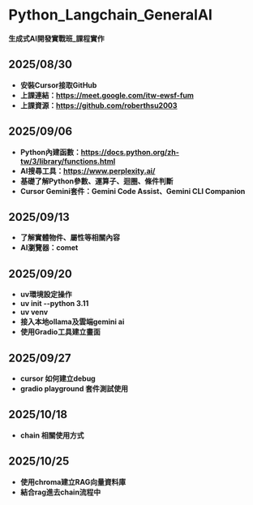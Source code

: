 # Python_Langchain_GeneralAI
**生成式AI開發實戰班_課程實作**
## 2025/08/30
- **安裝Cursor接取GitHub**
- **上課連結：https://meet.google.com/itw-ewsf-fum**
- **上課資源：https://github.com/roberthsu2003**
## 2025/09/06
- **Python內建函數：https://docs.python.org/zh-tw/3/library/functions.html**
- **AI搜尋工具：https://www.perplexity.ai/**
- **基礎了解Python參數、運算子、迴圈、條件判斷**
- **Cursor Gemini套件：Gemini Code Assist、Gemini CLI Companion**
## 2025/09/13
- **了解實體物件、屬性等相關內容**
- **AI瀏覽器：comet**
## 2025/09/20
- **uv環境設定操作**
- **uv init --python 3.11**
- **uv venv**
- **接入本地ollama及雲端gemini ai**
- **使用Gradio工具建立畫面**
## 2025/09/27
- **cursor 如何建立debug**
- **gradio playground 套件測試使用**
## 2025/10/18
- **chain 相關使用方式**
## 2025/10/25
- **使用chroma建立RAG向量資料庫**
- **結合rag進去chain流程中**